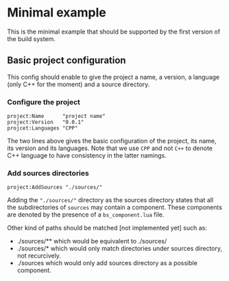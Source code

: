# Minimal example

This is the minimal example that should be supported by the first
version of the build system.

## Basic project configuration

This config should enable to give the project a name, a version, a
language (only C++ for the moment) and a source directory.

### Configure the project

    project:Name      "project name"
    project:Version   "0.0.1"
    projcet:Languages "CPP"

The two lines above gives the basic configuration of the project, its
name, its version and its languages. Note that we use `CPP` and not
`C++` to denote C++ language to have consistency in the latter namings.

### Add sources directories

    project:AddSources "./sources/"

Adding the `"./sources/"` directory as the sources directory states
that all the subdirectories of `sources` may contain a
component. These components are denoted by the presence of a
`bs_component.lua` file.

Other kind of paths should be matched [not implemented yet] such as:
- ./sources/** which would be equivalent to ./sources/
- ./sources/* which would only match directories under sources
  directory, not recurcively.
- ./sources which would only add sources directory as a possible
  component.
